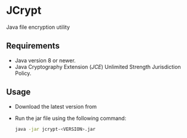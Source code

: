 # JCrypt

Java file encryption utility

## Requirements

* Java version 8 or newer.
* Java Cryptography Extension (*JCE*) Unlimited Strength Jurisdiction Policy.

## Usage

* Download the latest version from 

  [here]: https://github.com/HussainDerry/jcrypt/tree/master/dist

* Run the jar file using the following command:

  ```bash
  java -jar jcrypt-<VERSION>.jar
  ```

  ​